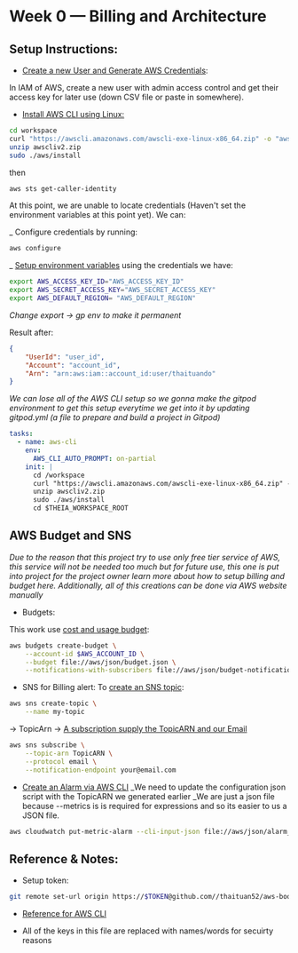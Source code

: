 # Week 0 — Billing and Architecture

## Setup Instructions:
- [Create a new User and Generate AWS Credentials](https://docs.aws.amazon.com/IAM/latest/UserGuide/tutorials.html):

In IAM of AWS, create a new user with admin access control and get their access key for later use (down CSV file or paste in somewhere).


- [Install AWS CLI using Linux:](https://docs.aws.amazon.com/cli/latest/userguide/getting-started-install.html)  

```sh
cd workspace
curl "https://awscli.amazonaws.com/awscli-exe-linux-x86_64.zip" -o "awscliv2.zip"
unzip awscliv2.zip
sudo ./aws/install
```

then

```sh
aws sts get-caller-identity
```
At this point, we are unable to locate credentials (Haven't set the environment variables at this point yet). We can:

_ Configure credentials by running:
```sh
aws configure
```

_ [Setup environment variables](https://docs.aws.amazon.com/cli/latest/userguide/cli-configure-envvars.html) using the credentials we have:

```sh
export AWS_ACCESS_KEY_ID="AWS_ACCESS_KEY_ID"
export AWS_SECRET_ACCESS_KEY="AWS_SECRET_ACCESS_KEY"
export AWS_DEFAULT_REGION= "AWS_DEFAULT_REGION"
```
*Change export -> gp env to make it permanent*

Result after:  
```json
{
    "UserId": "user_id",
    "Account": "account_id",
    "Arn": "arn:aws:iam::account_id:user/thaituando"
}
```

*We can lose all of the AWS CLI setup so we gonna make the gitpod environment to get this setup everytime we get into it by updating gitpod.yml (a file to prepare and build a project in Gitpod)*
```yml
tasks:
  - name: aws-cli
    env:
      AWS_CLI_AUTO_PROMPT: on-partial
    init: |
      cd /workspace
      curl "https://awscli.amazonaws.com/awscli-exe-linux-x86_64.zip" -o "awscliv2.zip"
      unzip awscliv2.zip
      sudo ./aws/install
      cd $THEIA_WORKSPACE_ROOT
```

## AWS Budget and SNS
*Due to the reason that this project try to use only free tier service of AWS, this service will not be needed too much but for future use, this one is put into project for the project owner learn more about how to setup billing and budget here. Additionally, all of this creations can be done via AWS website manually*
- Budgets: 

This work use [cost and usage budget](https://docs.aws.amazon.com/cli/latest/reference/budgets/create-budget):

```sh
aws budgets create-budget \
    --account-id $AWS_ACCOUNT_ID \
    --budget file://aws/json/budget.json \
    --notifications-with-subscribers file://aws/json/budget-notifications-with-subscribers.json 
```

- SNS for Billing alert: 
To [create an SNS topic](https://docs.aws.amazon.com/cli/latest/reference/sns/create-topic): 

```sh
aws sns create-topic \
    --name my-topic
```
-> TopicArn -> [A subscription supply the TopicARN and our Email](https://docs.aws.amazon.com/cli/latest/reference/sns/subcription)

```sh
aws sns subscribe \
    --topic-arn TopicARN \
    --protocol email \
    --notification-endpoint your@email.com
```

- [Create an Alarm via AWS CLI](https://repost.aws/knowledge-center/cloudwatch-estimatedcharges-alarm)
_We need to update the configuration json script with the TopicARN we generated earlier
_We are just a json file because --metrics is is required for expressions and so its easier to us a JSON file.

```sh
aws cloudwatch put-metric-alarm --cli-input-json file://aws/json/alarm_config.json
```


## Reference & Notes:
- Setup token: 
```sh
git remote set-url origin https://$TOKEN@github.com//thaituan52/aws-bootcamp-cruddur-2023.git 
```

- [Reference for AWS CLI](https://docs.aws.amazon.com/cli/latest/reference/)

- All of the keys in this file are replaced with names/words for secuirty reasons






